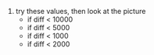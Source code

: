 1. try these values, then look at the picture
	* if diff < 10000
	* if diff < 5000
	* if diff < 1000
	* if diff < 2000
	
	
	

 